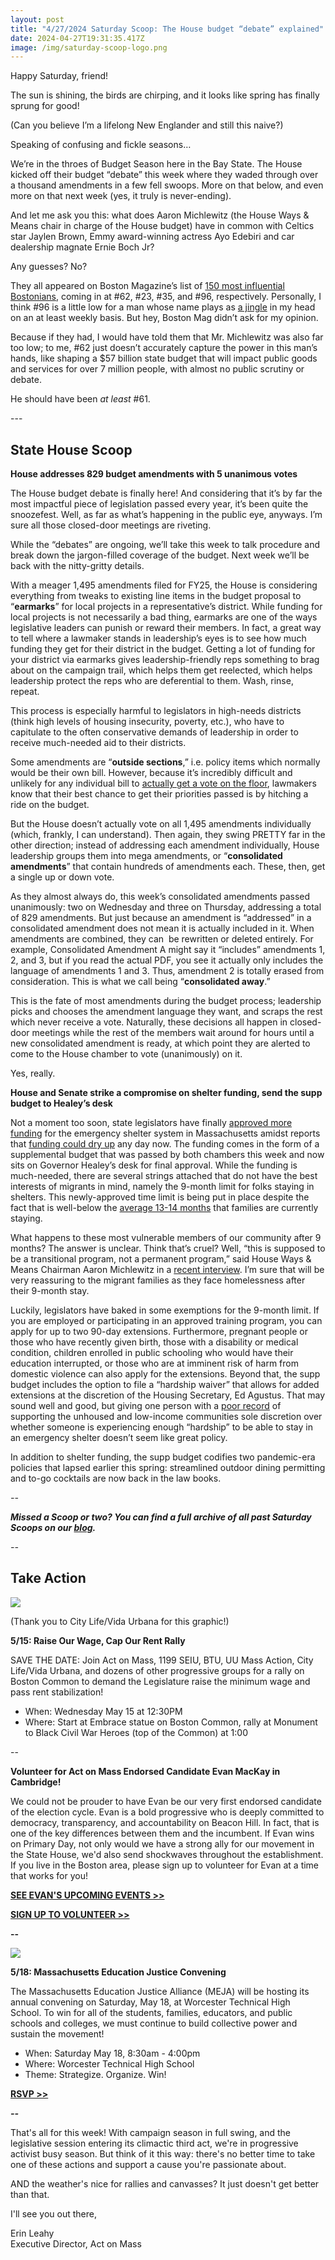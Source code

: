 ```yaml
---
layout: post
title: "4/27/2024 Saturday Scoop: The House budget “debate” explained"
date: 2024-04-27T19:31:35.417Z
image: /img/saturday-scoop-logo.png
---
```

Happy Saturday, friend!

The sun is shining, the birds are chirping, and it looks like spring has finally sprung for good! 

(Can you believe I’m a lifelong New Englander and still this naive?)

Speaking of confusing and fickle seasons…

We’re in the throes of Budget Season here in the Bay State. The House kicked off their budget “debate” this week where they waded through over a thousand amendments in a few fell swoops. More on that below, and even more on that next week (yes, it truly is never-ending). 

And let me ask you this: what does Aaron Michlewitz (the House Ways & Means chair in charge of the House budget) have in common with Celtics star Jaylen Brown, Emmy award-winning actress Ayo Edebiri and car dealership magnate Ernie Boch Jr?

Any guesses? No?

They all appeared on Boston Magazine’s list of [150 most influential Bostonians](https://www.bostonmagazine.com/boston-power-list-2024/?utm_medium=&emci=5203dc47-a104-ef11-96f3-7c1e521b07f9&emdi=ea000000-0000-0000-0000-000000000001&ceid={{ContactsEmailID}}), coming in at #62, #23, #35, and #96, respectively. Personally, I think #96 is a little low for a man whose name plays as [a jingle](https://www.youtube.com/watch?v=XTLXS4aKCNk&utm_medium=&emci=5203dc47-a104-ef11-96f3-7c1e521b07f9&emdi=ea000000-0000-0000-0000-000000000001&ceid={{ContactsEmailID}}) in my head on an at least weekly basis. But hey, Boston Mag didn’t ask for my opinion.

Because if they had, I would have told them that Mr. Michlewitz was also far too low; to me, #62 just doesn’t accurately capture the power in this man’s hands, like shaping a $57 billion state budget that will impact public goods and services for over 7 million people, with almost no public scrutiny or debate.

He should have been *at least* #61.

\---

## State House Scoop

**House addresses 829 budget amendments with 5 unanimous votes**

The House budget debate is finally here! And considering that it’s by far the most impactful piece of legislation passed every year, it’s been quite the snoozefest. Well, as far as what’s happening in the public eye, anyways. I’m sure all those closed-door meetings are riveting.

While the “debates” are ongoing, we’ll take this week to talk procedure and break down the jargon-filled coverage of the budget. Next week we’ll be back with the nitty-gritty details. 

With a meager 1,495 amendments filed for FY25, the House is considering everything from tweaks to existing line items in the budget proposal to “**earmarks**” for local projects in a representative’s district. While funding for local projects is not necessarily a bad thing, earmarks are one of the ways legislative leaders can punish or reward their members. In fact, a great way to tell where a lawmaker stands in leadership’s eyes is to see how much funding they get for their district in the budget. Getting a lot of funding for your district via earmarks gives leadership-friendly reps something to brag about on the campaign trail, which helps them get reelected, which helps leadership protect the reps who are deferential to them. Wash, rinse, repeat. 

This process is especially harmful to legislators in high-needs districts (think high levels of housing insecurity, poverty, etc.), who have to capitulate to the often conservative demands of leadership in order to receive much-needed aid to their districts. 

Some amendments are “**outside sections**,” i.e. policy items which normally would be their own bill. However, because it’s incredibly difficult and unlikely for any individual bill to [actually get a vote on the floor](https://www.eagletribune.com/news/state-lawmakers-holding-fewer-recorded-votes/article_39f66e28-e077-11ee-809c-27edc21127c8.html?utm_medium=&emci=5203dc47-a104-ef11-96f3-7c1e521b07f9&emdi=ea000000-0000-0000-0000-000000000001&ceid={{ContactsEmailID}}), lawmakers know that their best chance to get their priorities passed is by hitching a ride on the budget. 

But the House doesn’t actually vote on all 1,495 amendments individually (which, frankly, I can understand). Then again, they swing PRETTY far in the other direction; instead of addressing each amendment individually, House leadership groups them into mega amendments, or “**consolidated amendments**” that contain hundreds of amendments each. These, then, get a single up or down vote. 

As they almost always do, this week’s consolidated amendments passed unanimously: two on Wednesday and three on Thursday, addressing a total of 829 amendments. But just because an amendment is “addressed” in a consolidated amendment does not mean it is actually included in it. When amendments are combined, they can  be rewritten or deleted entirely. For example, Consolidated Amendment A might say it “includes” amendments 1, 2, and 3, but if you read the actual PDF, you see it actually only includes the language of amendments 1 and 3. Thus, amendment 2 is totally erased from consideration. This is what we call being “**consolidated away**.” 

This is the fate of most amendments during the budget process; leadership picks and chooses the amendment language they want, and scraps the rest which never receive a vote. Naturally, these decisions all happen in closed-door meetings while the rest of the members wait around for hours until a new consolidated amendment is ready, at which point they are alerted to come to the House chamber to vote (unanimously) on it.

Yes, really.

**House and Senate strike a compromise on shelter funding, send the supp budget to Healey’s desk**

Not a moment too soon, state legislators have finally [approved more funding](https://www.msn.com/en-us/news/politics/mass-lawmakers-propose-9-month-limit-on-shelter-stays-as-part-of-funding-deal/ar-AA1nBUMj?utm_medium=&emci=5203dc47-a104-ef11-96f3-7c1e521b07f9&emdi=ea000000-0000-0000-0000-000000000001&ceid={{ContactsEmailID}}) for the emergency shelter system in Massachusetts amidst reports that [funding could dry up](https://actonmass.org/post/2024/04/26/4-20-2024-saturday-scoop-our-analysis-of-the-house-budget-shelter-funding-update/?utm_medium=&emci=5203dc47-a104-ef11-96f3-7c1e521b07f9&emdi=ea000000-0000-0000-0000-000000000001&ceid={{ContactsEmailID}}) any day now. The funding comes in the form of a supplemental budget that was passed by both chambers this week and now sits on Governor Healey’s desk for final approval. While the funding is much-needed, there are several strings attached that do not have the best interests of migrants in mind, namely the 9-month limit for folks staying in shelters. This newly-approved time limit is being put in place despite the fact that is well-below the [average 13-14 months](https://www.yahoo.com/news/proposed-245-million-states-emergency-101752835.html?utm_medium=&emci=5203dc47-a104-ef11-96f3-7c1e521b07f9&emdi=ea000000-0000-0000-0000-000000000001&ceid={{ContactsEmailID}}) that families are currently staying. 

What happens to these most vulnerable members of our community after 9 months? The answer is unclear. Think that’s cruel? Well, “this is supposed to be a transitional program, not a permanent program,” said House Ways & Means Chairman Aaron Michlewitz in a [recent interview](https://www.wbur.org/news/2024/04/25/massachusetts-legislature-supplemental-funding-bill?utm_medium=&emci=5203dc47-a104-ef11-96f3-7c1e521b07f9&emdi=ea000000-0000-0000-0000-000000000001&ceid={{ContactsEmailID}}). I’m sure that will be very reassuring to the migrant families as they face homelessness after their 9-month stay.

Luckily, legislators have baked in some exemptions for the 9-month limit. If you are employed or participating in an approved training program, you can apply for up to two 90-day extensions. Furthermore, pregnant people or those who have recently given birth, those with a disability or medical condition, children enrolled in public schooling who would have their education interrupted, or those who are at imminent risk of harm from domestic violence can also apply for the extensions. Beyond that, the supp budget includes the option to file a “hardship waiver” that allows for added extensions at the discretion of the Housing Secretary, Ed Agustus. That may sound well and good, but giving one person with a [poor record](https://www.wgbh.org/news/local/2023-05-16/some-housing-activists-disappointed-with-healeys-choice-for-housing-secretary?utm_medium=&emci=5203dc47-a104-ef11-96f3-7c1e521b07f9&emdi=ea000000-0000-0000-0000-000000000001&ceid={{ContactsEmailID}}) of supporting the unhoused and low-income communities sole discretion over whether someone is experiencing enough “hardship” to be able to stay in an emergency shelter doesn’t seem like great policy.

In addition to shelter funding, the supp budget codifies two pandemic-era policies that lapsed earlier this spring: streamlined outdoor dining permitting and to-go cocktails are now back in the law books. 

*\--*

***Missed a Scoop or two? You can find a full archive of all past Saturday Scoops on our [blog](https://actonmass.org/blog?utm_medium=&{{{EngagementData}}}&emci=25102f50-235a-ee11-9937-00224832eb73&emdi=ea000000-0000-0000-0000-000000000001&ceid={{ContactsEmailID}}).***

*\--*

## Take Action

![](/img/screen-shot-2024-04-26-at-5.18.52-pm.png)

(Thank you to City Life/Vida Urbana for this graphic!)

**5/15: Raise Our Wage, Cap Our Rent Rally**

SAVE THE DATE: Join Act on Mass, 1199 SEIU, BTU, UU Mass Action, City Life/Vida Urbana, and dozens of other progressive groups for a rally on Boston Common to demand the Legislature raise the minimum wage and pass rent stabilization!

* When: Wednesday May 15 at 12:30PM
* Where: Start at Embrace statue on Boston Common, rally at Monument to Black Civil War Heroes (top of the Common) at 1:00

\--

**Volunteer for Act on Mass Endorsed Candidate Evan MacKay in Cambridge!**

We could not be prouder to have Evan be our very first endorsed candidate of the election cycle. Evan is a bold progressive who is deeply committed to democracy, transparency, and accountability on Beacon Hill. In fact, that is one of the key differences between them and the incumbent. If Evan wins on Primary Day, not only would we have a strong ally for our movement in the State House, we'd also send shockwaves throughout the establishment. If you live in the Boston area, please sign up to volunteer for Evan at a time that works for you!

**[SEE EVAN'S UPCOMING EVENTS >>](https://actionnetwork.org/groups/evan-for-cambridge?utm_medium=&emci=5203dc47-a104-ef11-96f3-7c1e521b07f9&emdi=ea000000-0000-0000-0000-000000000001&ceid={{ContactsEmailID}})**

**[SIGN UP TO VOLUNTEER >>](https://actionnetwork.org/forms/volunteer-with-evan-for-cambridge/?utm_medium=&emci=5203dc47-a104-ef11-96f3-7c1e521b07f9&emdi=ea000000-0000-0000-0000-000000000001&ceid={{ContactsEmailID}})**

**\--**

![](/img/meja-1-.png)

**5/18: Massachusetts Education Justice Convening**

The Massachusetts Education Justice Alliance (MEJA) will be hosting its annual convening on Saturday, May 18, at Worcester Technical High School. [](https://actionnetwork.org/events/2024-massachusetts-education-justice-convening-strategize-organize-win?utm_medium=&emci=5203dc47-a104-ef11-96f3-7c1e521b07f9&emdi=ea000000-0000-0000-0000-000000000001&ceid={{ContactsEmailID}})To win for all of the students, families, educators, and public schools and colleges, we must continue to build collective power and sustain the movement!

* When: Saturday May 18, 8:30am - 4:00pm
* Where: Worcester Technical High School
* Theme: Strategize. Organize. Win!

**[RSVP >>](https://actionnetwork.org/events/2024-massachusetts-education-justice-convening-strategize-organize-win?utm_medium=&emci=5203dc47-a104-ef11-96f3-7c1e521b07f9&emdi=ea000000-0000-0000-0000-000000000001&ceid={{ContactsEmailID}})**

***\--***

That's all for this week! With campaign season in full swing, and the legislative session entering its climactic third act, we're in progressive activist busy season. But think of it this way: there's no better time to take one of these actions and support a cause you're passionate about. 

AND the weather's nice for rallies and canvasses? It just doesn't get better than that.

I'll see you out there,

Erin Leahy\
Executive Director, Act on Mass